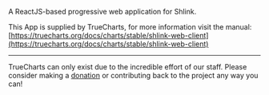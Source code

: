 A ReactJS-based progressive web application for Shlink.

This App is supplied by TrueCharts, for more information visit the manual: [https://truecharts.org/docs/charts/stable/shlink-web-client](https://truecharts.org/docs/charts/stable/shlink-web-client)

---

TrueCharts can only exist due to the incredible effort of our staff.
Please consider making a [donation](https://truecharts.org/docs/about/sponsor) or contributing back to the project any way you can!
